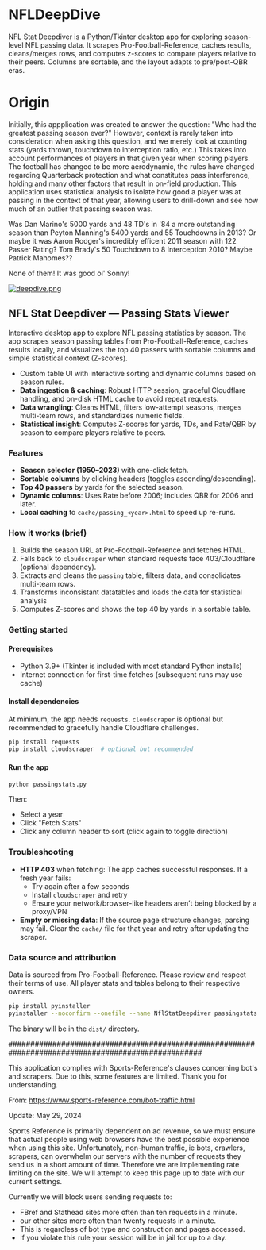 # NFLDeepDive
NFL Stat Deepdiver is a Python/Tkinter desktop app for exploring season-level NFL passing data. It scrapes Pro-Football-Reference, caches results, cleans/merges rows, and computes z-scores to compare players relative to their peers. Columns are sortable, and the layout adapts to pre/post-QBR eras.

# Origin
Initially, this appplication was created to answer the question: "Who had the greatest passing season ever?"
However, context is rarely taken into consideration when asking this question, and we merely look at counting stats (yards thrown, touchdown to interception ratio, etc.)
This takes into account performances of players in that given year when scoring players. 
The football has changed to be more aerodynamic, the rules have changed regarding Quarterback protection and what constitutes pass interference, holding and many other factors that result in on-field production.
This application uses statistical analysis to isolate how good a player was at passing in the context of that year, allowing users to drill-down and see how much of an outlier that passing season was.


Was Dan Marino's 5000 yards and 48 TD's in '84 a more outstanding season than Peyton Manning's 5400 yards and 55 Touchdowns in 2013? Or maybe it was Aaron Rodger's incredibly efficent 2011 season with 122 Passer Rating? Tom Brady's 50 Touchdown to 8 Interception 2010? Maybe Patrick Mahomes??

None of them! It was good ol' Sonny!

[![deepdive.png](https://i.postimg.cc/DyHKcshF/deepdive.png)](https://postimg.cc/QHQP8FVn)

## NFL Stat Deepdiver — Passing Stats Viewer

Interactive desktop app to explore NFL passing statistics by season. The app scrapes season passing tables from Pro-Football-Reference, caches results locally, and visualizes the top 40 passers with sortable columns and simple statistical context (Z-scores).

- Custom table UI with interactive sorting and dynamic columns based on season rules.
- **Data ingestion & caching**: Robust HTTP session, graceful Cloudflare handling, and on-disk HTML cache to avoid repeat requests.
- **Data wrangling**: Cleans HTML, filters low-attempt seasons, merges multi-team rows, and standardizes numeric fields.
- **Statistical insight**: Computes Z-scores for yards, TDs, and Rate/QBR by season to compare players relative to peers.

### Features
- **Season selector (1950–2023)** with one-click fetch.
- **Sortable columns** by clicking headers (toggles ascending/descending).
- **Top 40 passers** by yards for the selected season.
- **Dynamic columns**: Uses Rate before 2006; includes QBR for 2006 and later.
- **Local caching** to `cache/passing_<year>.html` to speed up re-runs.

### How it works (brief)
1. Builds the season URL at Pro-Football-Reference and fetches HTML.
2. Falls back to `cloudscraper` when standard requests face 403/Cloudflare (optional dependency).
3. Extracts and cleans the `passing` table, filters data, and consolidates multi-team rows.
4. Transforms inconsistant datatables and loads the data for statistical analysis
5. Computes Z-scores and shows the top 40 by yards in a sortable table.

### Getting started
#### Prerequisites
- Python 3.9+ (Tkinter is included with most standard Python installs)
- Internet connection for first-time fetches (subsequent runs may use cache)

#### Install dependencies
At minimum, the app needs `requests`. `cloudscraper` is optional but recommended to gracefully handle Cloudflare challenges.

```bash
pip install requests
pip install cloudscraper  # optional but recommended
```

#### Run the app
```bash
python passingstats.py
```

Then:
- Select a year
- Click "Fetch Stats"
- Click any column header to sort (click again to toggle direction)

### Troubleshooting
- **HTTP 403** when fetching: The app caches successful responses. If a fresh year fails:
  - Try again after a few seconds
  - Install `cloudscraper` and retry
  - Ensure your network/browser-like headers aren’t being blocked by a proxy/VPN
- **Empty or missing data**: If the source page structure changes, parsing may fail. Clear the `cache/` file for that year and retry after updating the scraper.

### Data source and attribution
Data is sourced from Pro-Football-Reference. Please review and respect their terms of use. All player stats and tables belong to their respective owners.


```bash
pip install pyinstaller
pyinstaller --noconfirm --onefile --name NflStatDeepdiver passingstats.py
```

The binary will be in the `dist/` directory.

####################################################################################################


This application complies with Sports-Reference's clauses concerning bot's and scrapers. Due to this, some features are limited. Thank you for understanding. 

From: https://www.sports-reference.com/bot-traffic.html

Update: May 29, 2024

Sports Reference is primarily dependent on ad revenue, so we must ensure that actual people using web browsers have the best possible experience when using this site. Unfortunately, non-human traffic, ie bots, crawlers, scrapers, can overwhelm our servers with the number of requests they send us in a short amount of time. Therefore we are implementing rate limiting on the site. We will attempt to keep this page up to date with our current settings.

Currently we will block users sending requests to:

- FBref and Stathead sites more often than ten requests in a minute.
- our other sites more often than twenty requests in a minute.
- This is regardless of bot type and construction and pages accessed.
- If you violate this rule your session will be in jail for up to a day.

